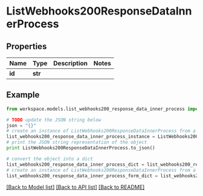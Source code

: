 # ListWebhooks200ResponseDataInnerProcess


## Properties
Name | Type | Description | Notes
------------ | ------------- | ------------- | -------------
**id** | **str** |  | 

## Example

```python
from workspace.models.list_webhooks200_response_data_inner_process import ListWebhooks200ResponseDataInnerProcess

# TODO update the JSON string below
json = "{}"
# create an instance of ListWebhooks200ResponseDataInnerProcess from a JSON string
list_webhooks200_response_data_inner_process_instance = ListWebhooks200ResponseDataInnerProcess.from_json(json)
# print the JSON string representation of the object
print ListWebhooks200ResponseDataInnerProcess.to_json()

# convert the object into a dict
list_webhooks200_response_data_inner_process_dict = list_webhooks200_response_data_inner_process_instance.to_dict()
# create an instance of ListWebhooks200ResponseDataInnerProcess from a dict
list_webhooks200_response_data_inner_process_form_dict = list_webhooks200_response_data_inner_process.from_dict(list_webhooks200_response_data_inner_process_dict)
```
[[Back to Model list]](../README.md#documentation-for-models) [[Back to API list]](../README.md#documentation-for-api-endpoints) [[Back to README]](../README.md)


